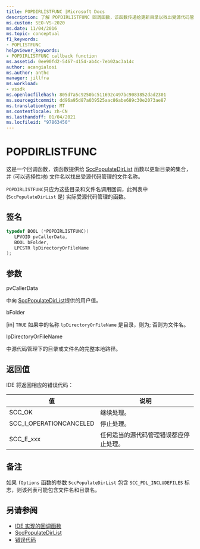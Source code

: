 ```yaml
---
title: POPDIRLISTFUNC |Microsoft Docs
description: 了解 POPDIRLISTFUNC 回调函数，该函数传递给更新目录以找出受源代码管理的目录。
ms.custom: SEO-VS-2020
ms.date: 11/04/2016
ms.topic: conceptual
f1_keywords:
- POPLISTFUNC
helpviewer_keywords:
- POPDIRLISTFUNC callback function
ms.assetid: 0ee90fd2-5467-4154-ab4c-7eb02ac3a14c
author: acangialosi
ms.author: anthc
manager: jillfra
ms.workload:
- vssdk
ms.openlocfilehash: 805d7a5c9250bc511692c497bc9083852dad2301
ms.sourcegitcommit: dd96a95d87a039525aac86abe689c30e2073ae87
ms.translationtype: MT
ms.contentlocale: zh-CN
ms.lasthandoff: 01/04/2021
ms.locfileid: "97863450"
---
```

# <a name="popdirlistfunc"></a>POPDIRLISTFUNC
这是一个回调函数，该函数提供给 [SccPopulateDirList](../extensibility/sccpopulatedirlist-function.md) 函数以更新目录的集合，并 (可以选择性地) 文件名以找出受源代码管理的文件名称。

 `POPDIRLISTFUNC`只应为这些目录和文件名调用回调，此列表中 (`SccPopulateDirList` 是) 实际受源代码管理的函数。

## <a name="signature"></a>签名

```cpp
typedef BOOL (*POPDIRLISTFUNC)(
   LPVOID pvCallerData,
   BOOL bFolder,
   LPCSTR lpDirectoryOrFileName
);
```

## <a name="parameters"></a>参数
 pvCallerData

中向 [SccPopulateDirList](../extensibility/sccpopulatedirlist-function.md)提供的用户值。

 bFolder

[in] `TRUE` 如果中的名称 `lpDirectoryOrFileName` 是目录，则为; 否则为文件名。

 lpDirectoryOrFileName

中源代码管理下的目录或文件名的完整本地路径。

## <a name="return-value"></a>返回值
 IDE 将返回相应的错误代码：

|值|说明|
|-----------|-----------------|
|SCC_OK|继续处理。|
|SCC_I_OPERATIONCANCELED|停止处理。|
|SCC_E_xxx|任何适当的源代码管理错误都应停止处理。|

## <a name="remarks"></a>备注
 如果 `fOptions` 函数的参数 `SccPopulateDirList` 包含 `SCC_PDL_INCLUDEFILES` 标志，则该列表可能包含文件名和目录名。

## <a name="see-also"></a>另请参阅
- [IDE 实现的回调函数](../extensibility/callback-functions-implemented-by-the-ide.md)
- [SccPopulateDirList](../extensibility/sccpopulatedirlist-function.md)
- [错误代码](../extensibility/error-codes.md)

